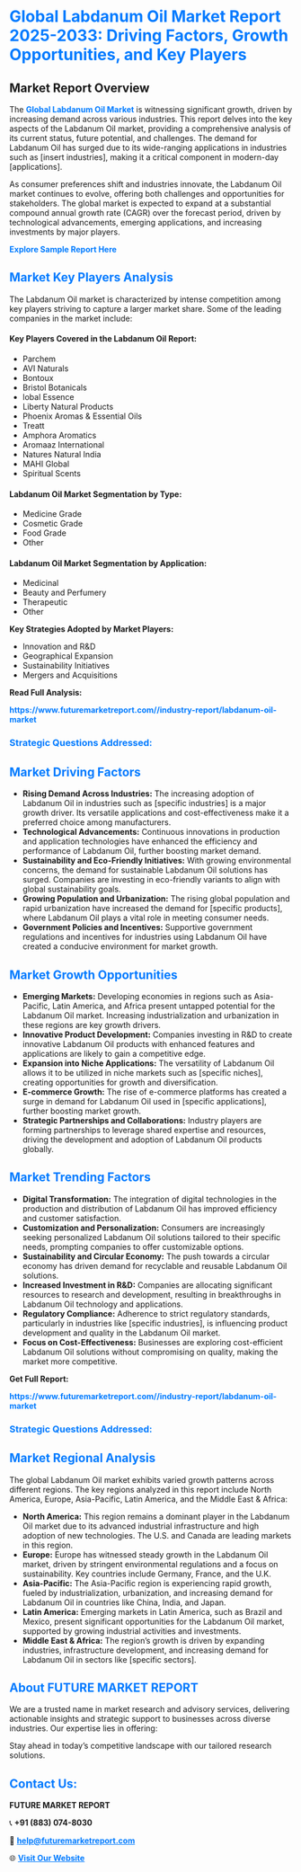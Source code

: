 <h1 style="color: #007BFF;">Global Labdanum Oil Market Report 2025-2033: Driving Factors, Growth Opportunities, and Key Players</h1>

<section id="overview">
<h2>Market Report Overview</h2>
<p>The <a href="https://www.futuremarketreport.com//industry-report/labdanum-oil-market" style="color: #007BFF; text-decoration: none;"><strong>Global Labdanum Oil Market</strong></a> is witnessing significant growth, driven by increasing demand across various industries. This report delves into the key aspects of the Labdanum Oil market, providing a comprehensive analysis of its current status, future potential, and challenges. The demand for Labdanum Oil has surged due to its wide-ranging applications in industries such as [insert industries], making it a critical component in modern-day [applications].</p>
<p>As consumer preferences shift and industries innovate, the Labdanum Oil market continues to evolve, offering both challenges and opportunities for stakeholders. The global market is expected to expand at a substantial compound annual growth rate (CAGR) over the forecast period, driven by technological advancements, emerging applications, and increasing investments by major players.</p>
</section>

<section id="overview">
<p><a href="https://www.futuremarketreport.com//request-sample/reportId=87557" style="color: #007BFF; text-decoration: none;"><strong>Explore Sample Report Here</strong></a></p>
</section>

<section id="key-players">
<h2 style="color: #007BFF;">Market Key Players Analysis</h2>
<p>The Labdanum Oil market is characterized by intense competition among key players striving to capture a larger market share. Some of the leading companies in the market include:</p>
<h4>Key Players Covered in the Labdanum Oil Report:</h4>
<ul><li>Parchem</li><li>AVI Naturals</li><li>Bontoux</li><li>Bristol Botanicals</li><li>lobal Essence</li><li>Liberty Natural Products</li><li>Phoenix Aromas &amp; Essential Oils</li><li>Treatt</li><li>Amphora Aromatics</li><li>Aromaaz International</li><li>Natures Natural India</li><li>MAHI Global</li><li>Spiritual Scents</li></ul>
<h4>Labdanum Oil Market Segmentation by Type:</h4>
<ul><li>Medicine Grade</li><li>Cosmetic Grade</li><li>Food Grade</li><li>Other</li></ul>

<h4>Labdanum Oil Market Segmentation by Application:</h4>
<ul><li>Medicinal</li><li>Beauty and Perfumery</li><li>Therapeutic</li><li>Other</li></ul>
<p><strong>Key Strategies Adopted by Market Players:</strong></p>
<ul>
<li>Innovation and R&D</li>
<li>Geographical Expansion</li>
<li>Sustainability Initiatives</li>
<li>Mergers and Acquisitions</li>
</ul>
</section>

<section>
<p><strong>Read Full Analysis: </strong></p><a href="https://www.futuremarketreport.com//industry-report/labdanum-oil-market" style="color: #007BFF; text-decoration: none;"><strong>https://www.futuremarketreport.com//industry-report/labdanum-oil-market</strong></a>
<h3 style="color: #007BFF;">Strategic Questions Addressed:</h3>
</section>

<section id="driving-factors">
<h2 style="color: #007BFF;">Market Driving Factors</h2>
<ul>
<li><strong>Rising Demand Across Industries:</strong> The increasing adoption of Labdanum Oil in industries such as [specific industries] is a major growth driver. Its versatile applications and cost-effectiveness make it a preferred choice among manufacturers.</li>
<li><strong>Technological Advancements:</strong> Continuous innovations in production and application technologies have enhanced the efficiency and performance of Labdanum Oil, further boosting market demand.</li>
<li><strong>Sustainability and Eco-Friendly Initiatives:</strong> With growing environmental concerns, the demand for sustainable Labdanum Oil solutions has surged. Companies are investing in eco-friendly variants to align with global sustainability goals.</li>
<li><strong>Growing Population and Urbanization:</strong> The rising global population and rapid urbanization have increased the demand for [specific products], where Labdanum Oil plays a vital role in meeting consumer needs.</li>
<li><strong>Government Policies and Incentives:</strong> Supportive government regulations and incentives for industries using Labdanum Oil have created a conducive environment for market growth.</li>
</ul>
</section>

<section id="growth-opportunities">
<h2 style="color: #007BFF;">Market Growth Opportunities</h2>
<ul>
<li><strong>Emerging Markets:</strong> Developing economies in regions such as Asia-Pacific, Latin America, and Africa present untapped potential for the Labdanum Oil market. Increasing industrialization and urbanization in these regions are key growth drivers.</li>
<li><strong>Innovative Product Development:</strong> Companies investing in R&D to create innovative Labdanum Oil products with enhanced features and applications are likely to gain a competitive edge.</li>
<li><strong>Expansion into Niche Applications:</strong> The versatility of Labdanum Oil allows it to be utilized in niche markets such as [specific niches], creating opportunities for growth and diversification.</li>
<li><strong>E-commerce Growth:</strong> The rise of e-commerce platforms has created a surge in demand for Labdanum Oil used in [specific applications], further boosting market growth.</li>
<li><strong>Strategic Partnerships and Collaborations:</strong> Industry players are forming partnerships to leverage shared expertise and resources, driving the development and adoption of Labdanum Oil products globally.</li>
</ul>
</section>

<section id="trending-factors">
<h2 style="color: #007BFF;">Market Trending Factors</h2>
<ul>
<li><strong>Digital Transformation:</strong> The integration of digital technologies in the production and distribution of Labdanum Oil has improved efficiency and customer satisfaction.</li>
<li><strong>Customization and Personalization:</strong> Consumers are increasingly seeking personalized Labdanum Oil solutions tailored to their specific needs, prompting companies to offer customizable options.</li>
<li><strong>Sustainability and Circular Economy:</strong> The push towards a circular economy has driven demand for recyclable and reusable Labdanum Oil solutions.</li>
<li><strong>Increased Investment in R&D:</strong> Companies are allocating significant resources to research and development, resulting in breakthroughs in Labdanum Oil technology and applications.</li>
<li><strong>Regulatory Compliance:</strong> Adherence to strict regulatory standards, particularly in industries like [specific industries], is influencing product development and quality in the Labdanum Oil market.</li>
<li><strong>Focus on Cost-Effectiveness:</strong> Businesses are exploring cost-efficient Labdanum Oil solutions without compromising on quality, making the market more competitive.</li>
</ul>
</section>

<section>
<p><strong>Get Full Report: </strong></p><a href="https://www.futuremarketreport.com//industry-report/labdanum-oil-market" style="color: #007BFF; text-decoration: none;"><strong>https://www.futuremarketreport.com//industry-report/labdanum-oil-market</strong></a>
<h3 style="color: #007BFF;">Strategic Questions Addressed:</h3>
</section>


<section id="regional-analysis">
<h2 style="color: #007BFF;">Market Regional Analysis</h2>
<p>The global Labdanum Oil market exhibits varied growth patterns across different regions. The key regions analyzed in this report include North America, Europe, Asia-Pacific, Latin America, and the Middle East & Africa:</p>
<ul>
<li><strong>North America:</strong> This region remains a dominant player in the Labdanum Oil market due to its advanced industrial infrastructure and high adoption of new technologies. The U.S. and Canada are leading markets in this region.</li>
<li><strong>Europe:</strong> Europe has witnessed steady growth in the Labdanum Oil market, driven by stringent environmental regulations and a focus on sustainability. Key countries include Germany, France, and the U.K.</li>
<li><strong>Asia-Pacific:</strong> The Asia-Pacific region is experiencing rapid growth, fueled by industrialization, urbanization, and increasing demand for Labdanum Oil in countries like China, India, and Japan.</li>
<li><strong>Latin America:</strong> Emerging markets in Latin America, such as Brazil and Mexico, present significant opportunities for the Labdanum Oil market, supported by growing industrial activities and investments.</li>
<li><strong>Middle East & Africa:</strong> The region’s growth is driven by expanding industries, infrastructure development, and increasing demand for Labdanum Oil in sectors like [specific sectors].</li>
</ul>
</section>

<footer>
<h2 style="color: #007BFF;">About FUTURE MARKET REPORT</h2>
<p>We are a trusted name in market research and advisory services, delivering actionable insights and strategic support to businesses across diverse industries. Our expertise lies in offering:</p>

<p>Stay ahead in today’s competitive landscape with our tailored research solutions.</p>

<h2 style="color: #007BFF;">Contact Us:</h2>
<p><strong>FUTURE MARKET REPORT</strong></p>
<p>📞 <strong>+91 (883) 074-8030</strong></p>
<p>📧 <strong><a href="mailto:help@futuremarketreport.com" style="color: #007BFF;">help@futuremarketreport.com</a></strong></p>
<p>🌐 <strong><a href="https://www.futuremarketreport.com/" style="color: #007BFF;">Visit Our Website</a></strong></p>
</footer>